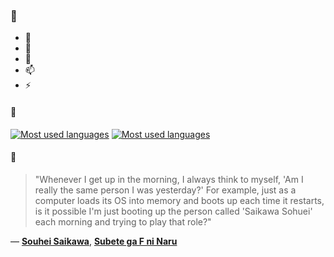 ### 👋

- 🔭
- 🌱
- 💬
- 📫
- ⚡

#### 🧏

[![Most used languages](https://github-readme-stats-aynah.vercel.app/api/top-langs/?username=aynh&theme=solarized-dark&langs_count=6&layout=compact&hide_title=true)](https://github.com/anuraghazra/github-readme-stats#gh-dark-mode-only)
[![Most used languages](https://github-readme-stats-aynah.vercel.app/api/top-langs/?username=aynh&theme=solarized-light&langs_count=6&layout=compact&hide_title=true)](https://github.com/anuraghazra/github-readme-stats#gh-light-mode-only)

#### 💬

> "Whenever I get up in the morning, I always think to myself, 'Am I really the same person I was yesterday?' For example, just as a computer loads its OS into memory and boots up each time it restarts, is it possible I'm just booting up the person called 'Saikawa Sohuei' each morning and trying to play that role?"

&mdash; [**Souhei Saikawa**](https://myanimelist.net/character.php?q=Souhei%20Saikawa&cat=character), [**Subete ga F ni Naru**](https://myanimelist.net/search/all?q=Subete%20ga%20F%20ni%20Naru&cat=all)
